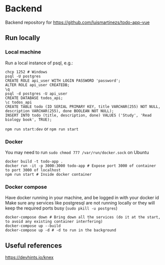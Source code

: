 # Backend

Backend repository for https://github.com/luismartinezs/todo-app-vue

## Run locally

### Local machine

Run a local instance of psql, e.g.:

```
chcp 1252 # Windows
psql -U postgres
CREATE ROLE api_user WITH LOGIN PASSWORD 'password';
ALTER ROLE api_user CREATEDB;
\q
psql -d postgres -U api_user
CREATE DATABASE todos_api;
\c todos_api
CREATE TABLE todo (ID SERIAL PRIMARY KEY, title VARCHAR(255) NOT NULL, description VARCHAR(255), done BOOLEAN NOT NULL);
INSERT INTO todo (title, description, done) VALUES ('Study', 'Read biology book', TRUE);
```

`npm run start:dev` or `npm run start`

### Docker

You may need to run `sudo chmod 777 /var/run/docker.sock` on Ubuntu

```
docker build -t todo-app .
docker run -it -p 3000:3000 todo-app # Expose port 3000 of container to port 3000 of localhost
npm run start # Inside docker container
```

### Docker compose

Have docker running in your machine, and be logged in with your docker id
Make sure any services like postgresql are not running locally or they will keep the required ports busy (`sudo pkill -u postgres`)

```
docker-compose down # Bring down all the services (do it at the start, to avoid any existing container interfering)
docker-compose up --build
docker-compose up -d # -d to run in the background
```


## Useful references

https://devhints.io/knex